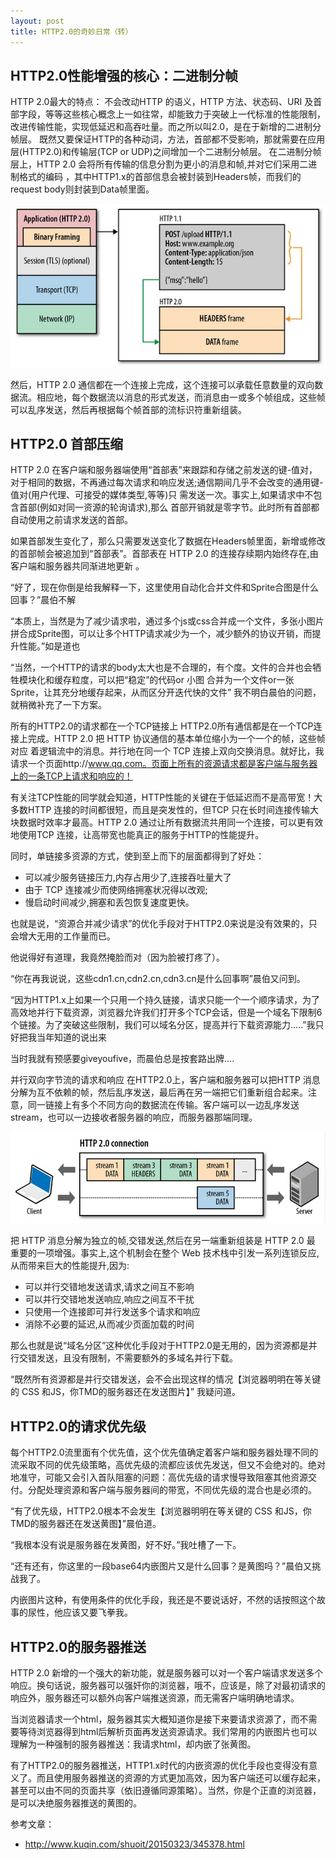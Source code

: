 ```yaml
---
layout: post
title: HTTP2.0的奇妙日常（转）
---
```


## HTTP2.0性能增强的核心：二进制分帧

HTTP 2.0最大的特点： 不会改动HTTP 的语义，HTTP 方法、状态码、URI 及首部字段，等等这些核心概念上一如往常，却能致力于突破上一代标准的性能限制，改进传输性能，实现低延迟和高吞吐量。而之所以叫2.0，是在于新增的二进制分帧层。
既然又要保证HTTP的各种动词，方法，首部都不受影响，那就需要在应用层(HTTP2.0)和传输层(TCP or UDP)之间增加一个二进制分帧层。
在二进制分帧层上，HTTP 2.0 会将所有传输的信息分割为更小的消息和帧,并对它们采用二进制格式的编码 ，其中HTTP1.x的首部信息会被封装到Headers帧，而我们的request body则封装到Data帧里面。

![](/res/img/in_posts/21315219A-1.jpg)

然后，HTTP 2.0 通信都在一个连接上完成，这个连接可以承载任意数量的双向数据流。相应地，每个数据流以消息的形式发送，而消息由一或多个帧组成，这些帧可以乱序发送，然后再根据每个帧首部的流标识符重新组装。

## HTTP2.0 首部压缩

HTTP 2.0 在客户端和服务器端使用“首部表”来跟踪和存储之前发送的键-值对，对于相同的数据，不再通过每次请求和响应发送;通信期间几乎不会改变的通用键-值对(用户代理、可接受的媒体类型,等等)只 需发送一次。事实上,如果请求中不包含首部(例如对同一资源的轮询请求),那么 首部开销就是零字节。此时所有首部都自动使用之前请求发送的首部。

如果首部发生变化了，那么只需要发送变化了数据在Headers帧里面，新增或修改的首部帧会被追加到“首部表”。首部表在 HTTP 2.0 的连接存续期内始终存在,由客户端和服务器共同渐进地更新 。

“好了，现在你倒是给我解释一下，这里使用自动化合并文件和Sprite合图是什么回事？”晨伯不解

“本质上，当然是为了减少请求啦，通过多个js或css合并成一个文件，多张小图片拼合成Sprite图，可以让多个HTTP请求减少为一个，减少额外的协议开销，而提升性能。”如是道也

“当然，一个HTTP的请求的body太大也是不合理的，有个度。文件的合并也会牺牲模块化和缓存粒度，可以把“稳定”的代码or 小图 合并为一个文件or一张Sprite，让其充分地缓存起来，从而区分开迭代快的文件” 我不明白晨伯的问题，就稍微补充了一下方案。

所有的HTTP2.0的请求都在一个TCP链接上
HTTP2.0所有通信都是在一个TCP连接上完成。HTTP 2.0 把 HTTP 协议通信的基本单位缩小为一个一个的帧，这些帧对应 着逻辑流中的消息。并行地在同一个 TCP 连接上双向交换消息。就好比，我请求一个页面http://www.qq.com。页面上所有的资源请求都是客户端与服务器上的一条TCP上请求和响应的！

有关注TCP性能的同学就会知道，HTTP性能的关键在于低延迟而不是高带宽！大多数HTTP 连接的时间都很短，而且是突发性的，但TCP 只在长时间连接传输大块数据时效率才最高。HTTP 2.0 通过让所有数据流共用同一个连接，可以更有效地使用TCP 连接，让高带宽也能真正的服务于HTTP的性能提升。

同时，单链接多资源的方式，使到至上而下的层面都得到了好处：

- 可以减少服务链接压力,内存占用少了,连接吞吐量大了
- 由于 TCP 连接减少而使网络拥塞状况得以改观;
- 慢启动时间减少,拥塞和丢包恢复速度更快。

也就是说，“资源合并减少请求”的优化手段对于HTTP2.0来说是没有效果的，只会增大无用的工作量而已。

他说得好有道理，我竟然掩脸而对（因为脸被打疼了）。

“你在再我说说，这些cdn1.cn,cdn2.cn,cdn3.cn是什么回事啊”晨伯又问到。

“因为HTTP1.x上如果一个只用一个持久链接，请求只能一个一个顺序请求，为了高效地并行下载资源，浏览器允许我们打开多个TCP会话，但是一个域名下限制6个链接。为了突破这些限制，我们可以域名分区，提高并行下载资源能力…..”我只好把我当年知道的说出来

当时我就有预感要giveyoufive，而晨伯总是按套路出牌….

并行双向字节流的请求和响应
在HTTP2.0上，客户端和服务器可以把HTTP 消息分解为互不依赖的帧，然后乱序发送，最后再在另一端把它们重新组合起来。注意，同一链接上有多个不同方向的数据流在传输。客户端可以一边乱序发送stream，也可以一边接收者服务器的响应，而服务器那端同理。

![](/res/img/in_posts/2131522918-6.jpg)

把 HTTP 消息分解为独立的帧,交错发送,然后在另一端重新组装是 HTTP 2.0 最 重要的一项增强。事实上,这个机制会在整个 Web 技术栈中引发一系列连锁反应, 从而带来巨大的性能提升,因为:

- 可以并行交错地发送请求,请求之间互不影响
- 可以并行交错地发送响应,响应之间互不干扰
- 只使用一个连接即可并行发送多个请求和响应
- 消除不必要的延迟,从而减少页面加载的时间

那么也就是说“域名分区”这种优化手段对于HTTP2.0是无用的，因为资源都是并行交错发送，且没有限制，不需要额外的多域名并行下载。

“既然所有资源都是并行交错发送，会不会出现这样的情况【浏览器明明在等关键的 CSS 和JS，你TMD的服务器还在发送图片】” 我疑问道。

## HTTP2.0的请求优先级

每个HTTP2.0流里面有个优先值，这个优先值确定着客户端和服务器处理不同的流采取不同的优先级策略，高优先级的流都应该优先发送，但又不会绝对的。绝对地准守，可能又会引入首队阻塞的问题：高优先级的请求慢导致阻塞其他资源交付。分配处理资源和客户端与服务器间的带宽，不同优先级的混合也是必须的。

“有了优先级，HTTP2.0根本不会发生【浏览器明明在等关键的 CSS 和JS，你TMD的服务器还在发送黄图】”晨伯道。

“我根本没有说是服务器在发黄图，好不好。”我吐槽了一下。

“还有还有，你这里的一段base64内嵌图片又是什么回事？是黄图吗？”晨伯又挑战我了。

内嵌图片这种，有使用条件的优化手段，我还是不要说话好，不然的话按照这个故事的尿性，他应该又要飞拳我。

## HTTP2.0的服务器推送

HTTP 2.0 新增的一个强大的新功能，就是服务器可以对一个客户端请求发送多个响应。换句话说，服务器可以强奸你的浏览器，哦不，应该是，除了对最初请求的响应外，服务器还可以额外向客户端推送资源，而无需客户端明确地请求。

当浏览器请求一个html，服务器其实大概知道你是接下来要请求资源了，而不需要等待浏览器得到html后解析页面再发送资源请求。我们常用的内嵌图片也可以理解为一种强制的服务器推送：我请求html，却内嵌了张黄图。

有了HTTP2.0的服务器推送，HTTP1.x时代的内嵌资源的优化手段也变得没有意义了。而且使用服务器推送的资源的方式更加高效，因为客户端还可以缓存起来，甚至可以由不同的页面共享（依旧遵循同源策略）。当然，你是个正直的浏览器，是可以决绝服务器推送的黄图的。

参考文章：

- <http://www.kuqin.com/shuoit/20150323/345378.html>